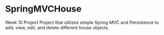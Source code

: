 # SpringMVCHouse
Week 10 Project
Project that utilizes simple Spring MVC and Persistence to add, view, edit, and delete different house objects.
